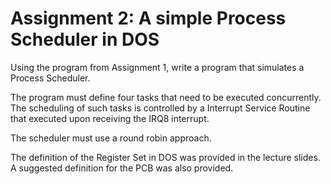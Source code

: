 # Assignment 2: A simple Process Scheduler in DOS

Using the program from Assignment 1, write a program that simulates a Process
Scheduler.

The program must define four tasks that need to be executed concurrently. The
scheduling of such tasks is controlled by a Interrupt Service Routine that
executed upon receiving the IRQ8 interrupt.

The scheduler must use a round robin approach. 

The definition of the Register Set in DOS was provided in the lecture slides. A
suggested definition for the PCB was also provided.
